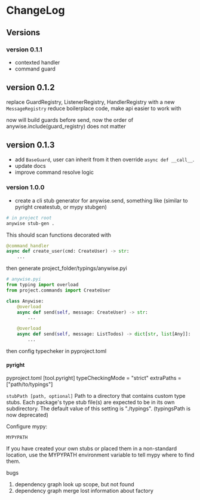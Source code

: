 # ChangeLog

## Versions

### version 0.1.1

- contexted handler
- command guard

## version 0.1.2

replace GuardRegistry, ListenerRegistry, HandlerRegistry with a new `MessageRegistry`
reduce boilerplace code, make api easier to work with

now will build guards before send, now the order of anywise.include(guard_registry) does not matter

## version 0.1.3

- add `BaseGuard`, user can inherit from it then override `async def __call__`.
- update docs
- improve command resolve logic

### version 1.0.0

- create a cli stub generator for anywise.send, something like
(similar to pyright createstub, or mypy stubgen)

```bash
# in project root
anywise stub-gen .
```

This should scan functions decorated with

```py
@command_handler
async def create_user(cmd: CreateUser) -> str:
    ...
```

then generate project_folder/typings/anywise.pyi

```py
# anywise.pyi
from typing import overload
from project.commands import CreateUser

class Anywise:
    @overload
    async def send(self, message: CreateUser) -> str:
        ...

    @overload
    async def send(self, message: ListTodos) -> dict[str, list[Any]]:
        ...
```

then config typecheker in pyproject.toml

#### pyright

pyproject.toml
[tool.pyright]
typeCheckingMode = "strict"
extraPaths = ["path/to/typings"]

`stubPath [path, optional]`
Path to a directory that contains custom type stubs. Each package's type stub file(s) are expected to be in its own subdirectory. The default value of this setting is "./typings". (typingsPath is now deprecated)

Configure mypy:

`MYPYPATH`

If you have created your own stubs or placed them in a non-standard location,
use the MYPYPATH environment variable to tell mypy where to find them.

bugs

1. dependency graph look up scope, but not found
2. dependency graph merge lost information about factory
